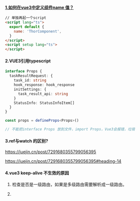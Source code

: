 #### [1.如何在vue3中定义组件name 值？](https://juejin.cn/post/7138237643342479397)

```html
// 单独再起一个script
<script lang="ts">
  export default {
    name: 'ThorComponent',
  }
</script>
<script setup lang="ts">
</script>
```

#### 2.VUE3引用typescript

```ts
interface Props {
  taskResultRequest: {
    task_id: string
    hook_response: hook_response
    initSettings: {
      task_result_api: string
    }
    StatusInfo: StatusInfoItem[]
  }
}

const props = defineProps<Props>()

// 不能把interface Props 放到文件，import Props，Vue3会报错，垃圾
```

#### 3.ref与watch 的区别?

https://juejin.cn/post/7291680355799056395

https://juejin.cn/post/7291680355799056395#heading-14

#### 4.vue3 keep-alive 不生效的原因

1. 检查是否是一级路由，如果是多级路由需要解析成一级路由。

2. <script setup> 模式下声明name，要跟路由的name 对应。

#### 5.vue3 v-model 实现方法

[1]: https://www.cnblogs.com/cl1998/p/15953250.html#autoid-2-3-0	"v-model原理"

